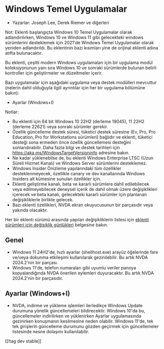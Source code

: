 # Windows Temel Uygulamalar #

* Yazarlar: Joseph Lee, Derek Riemer ve diğerleri

Not: Eklenti başlangıçta Windows 10 Temel Uygulamalar olarak
adlandırılırken, Windows 10 ve Windows 11 gibi gelecekteki windows
sürümlerini desteklemek için 2021'de Windows Temel Uygulamalar olarak
yeniden adlandırıldı. Bu eklentinin bazı kısımları yine de orijinal eklenti
adına atıfta bulunacaktır.

Bu eklenti, çeşitli modern Windows uygulamaları için bir uygulama modül
koleksiyonunun yanı sıra Windows 10 ve sonraki sürümlerde bulunan belirli
kontroller için geliştirmeler ve düzeltmeler içerir.

Bazı uygulamalar için aşağıdaki uygulama veya destek modülleri  mevcuttur
(nelerin dahil olduğuyla ilgili ayrıntılar için her bir uygulama bölümüne
bakın):

* Ayarlar (Windows+I)

Notlar:

* Bu eklenti için 64 bit Windows 10 22H2 (derleme 19045), 11 22H2 (derleme
  22621) veya sonraki sürümler gerekir.
* Özellik güncelleme destek süresi, tüketici destek süresine (Ev, Pro, Pro
  Education, Pro for Workstations sürümleri) bağlıdır ve eklenti, tüketici
  desteği sona ermeden önce özellik güncellemesi desteğini
  sonlandırabilir. Daha fazla bilgi ve destek tarihleri ​​için
  <https://aka.ms/WindowsTargetVersioninfo> adresine bakın.
* Ne kadar yüklenebilse de, bu eklenti Windows Enterprise LTSC (Uzun Süreli
  Hizmet Kanalı) ve Windows Server sürümlerini desteklemez.
* Windows Insider Önizleme yapılarındaki tüm özellikler desteklenmeyecek,
  özellikle canary ve dev kanallarında Windows Insiders alt kümesine sunulan
  özellikler için.
* Eklenti geliştirme kanalı, beta ve kararlı sürümlere dahil edilebilecek
  veya edilmeyebilecek deneysel içerik de dahil olmak üzere değişiklikleri
  içerecek ve beta kanalı, gelecekteki kararlı sürümler için planlanan
  değişikliklerle birlikte gelecek.
* Bazı eklenti özellikleri, NVDA ekran okuyucusunun bir parçasıdır veya
  yakında olacaktır.

Her bir eklenti sürümü arasında yapılan değişikliklerin listesi için
[eklenti sürümleri için değişiklik günlükleri][1] belgesine bakın.

## Genel

* Windows 11 24H2'de, hızlı ayarlar (shellhost.exe) arayüz öğelerinde fare
  ve/veya dokunma etkileşimi kullanılarak gezinilebilir. Bu artık NVDA
  2024.2'nin bir parçası.
* Windows 11'de, telefon numaraları gibi uyumlu veriler panoya
  kopyalandığında NVDA önerilen eylemleri duyuracaktır. Bu artık NVDA
  2024.2'nin bir parçasıdır.

## Ayarlar (Windows+I)

* NVDA, indirme ve yükleme işlemleri ilerledikçe Windows Update durumuna
  yönelik güncellemeleri bildirecektir. Windows 10'da bu, güncellemeler
  indirilirken ve yüklenirken Ayarlar uygulamasında gezinirken konuşmanın
  kesilmesine neden olabilir. Windows 11'de, tek tek girişlerin güncelleme
  durumunu gözden geçirmek için güncellemeler listesinde nesne dolaşımı
  kullanılabilir.

[[!tag dev stable]]

[1]: https://github.com/josephsl/wintenapps/wiki/w10changelog
